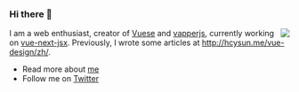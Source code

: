 ### Hi there 👋

<img align="right" src="https://github-readme-stats.vercel.app/api?username=hcysunyang&show_icons=true&icon_color=0366d6&text_color=24292e&bg_color=ffffff&hide_title=true" />

I am a web enthusiast, creator of [Vuese](https://github.com/vuese/vuese) and [vapperjs](https://github.com/shuidi-fed/vapper), currently working on [vue-next-jsx](https://github.com/HcySunYang/vue-next-jsx). Previously, I wrote some articles at http://hcysun.me/vue-design/zh/.

- Read more about [me](http://hcysun.me/homepage/)
- Follow me on [Twitter](https://twitter.com/hcysunyang)

